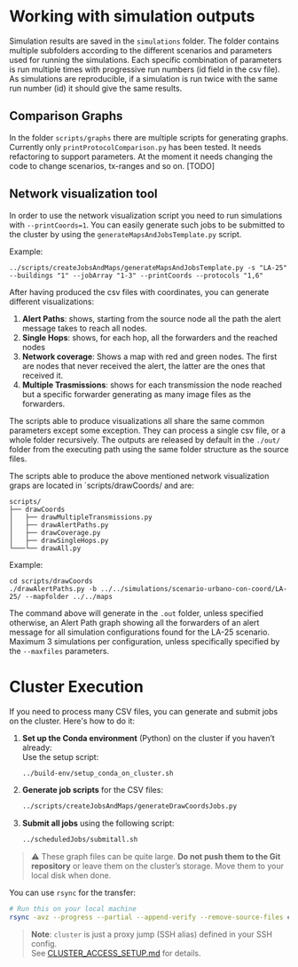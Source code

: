 # Working with simulation outputs
Simulation results are saved in the `simulations` folder. The folder contains multiple subfolders according to the different scenarios and parameters used for running the simulations. Each specific combination of parameters is run multiple times with progressive run numbers (id field in the csv file). As simulations are reproducible, if a simulation is run twice with the same run number (id) it should give the same results.

## Comparison Graphs
In the folder `scripts/graphs` there are multiple scripts for generating graphs. Currently only `printProtocolComparison.py` has been tested. It needs refactoring to support parameters. At the moment it needs changing the code to change scenarios, tx-ranges and so on. [TODO]

## Network visualization tool
In order to use the network visualization script you need to run simulations with  `--printCoords=1`. You can easily generate such jobs to be submitted to the cluster by using the `generateMapsAndJobsTemplate.py` script.

Example:

```
../scripts/createJobsAndMaps/generateMapsAndJobsTemplate.py -s "LA-25" --buildings "1" --jobArray "1-3" --printCoords --protocols "1,6"
```

After having produced the csv files with coordinates, you can generate different visualizations:

1. **Alert Paths**: shows, starting from the source node all the path the alert message takes to reach all nodes.
2. **Single Hops**: shows, for each hop, all the forwarders and the reached nodes
3. **Network coverage**: Shows a map with red and green nodes. The first are nodes that never received the alert, the latter are the ones that received it.
4. **Multiple Trasmissions**: shows for each transmission the node reached but a specific forwarder generating as many image files as the forwarders.

The scripts able to produce visualizations all share the same common parameters except some exception. They can process a single csv file, or a whole folder recursively. The outputs are released by default in the `./out/` folder from the executing path using the same folder structure as the source files.

The scripts able to produce the above mentioned network visualization graps are located in `scripts/drawCoords/ and are:

```plaintext
scripts/
├── drawCoords
│   ├── drawMultipleTransmissions.py
│   ├── drawAlertPaths.py
│   ├── drawCoverage.py
│   ├── drawSingleHops.py
└───└── drawAll.py
```


Example:

```
cd scripts/drawCoords
./drawAlertPaths.py -b ../../simulations/scenario-urbano-con-coord/LA-25/ --mapfolder ../../maps
```

The command above will generate in the `.out` folder, unless specified otherwise, an Alert Path graph showing all the forwarders of an alert message for all  simulation configurations found for the LA-25 scenario. Maximum 3 simulations per configuration, unless specifically specified by the `--maxfiles` parameters. 

# Cluster Execution

If you need to process many CSV files, you can generate and submit jobs on the cluster. Here's how to do it:

1. **Set up the Conda environment** (Python) on the cluster if you haven’t already:  
   Use the setup script:

   ```bash
   ../build-env/setup_conda_on_cluster.sh
   ```

2. **Generate job scripts** for the CSV files: 

   ```bash
   ../scripts/createJobsAndMaps/generateDrawCoordsJobs.py
   ```

3. **Submit all jobs** using the following script: 

   ```bash
   ../scheduledJobs/submitall.sh
   ```

> ⚠️ These graph files can be quite large. **Do not push them to the Git repository** or leave them on the cluster’s storage. Move them to your local disk when done.

You can use `rsync` for the transfer:

```bash
# Run this on your local machine
rsync -avz --progress --partial --append-verify --remove-source-files cluster:/storage/username/Vanets-ns3-fb/scripts/drawCoords/out/ /path/to/your/local/disk
```

> **Note**: `cluster` is just a proxy jump (SSH alias) defined in your SSH config.  
See [CLUSTER_ACCESS_SETUP.md](CLUSTER_ACCESS_SETUP.md) for details.